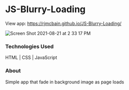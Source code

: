 # JS-Blurry-Loading

View app: https://rjmcbain.github.io/JS-Blurry-Loading/

![Screen Shot 2021-08-21 at 2 33 17 PM](https://user-images.githubusercontent.com/33466125/130335299-eb184e93-2b92-413b-82b7-5b3be68de254.png)

### Technologies Used

HTML  |  CSS  |  JavaScript

### About
Simple app that fade in background image as page loads

